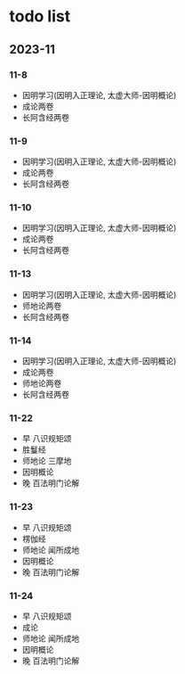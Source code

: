 # todo list

## 2023-11

### 11-8
- 因明学习(因明入正理论, 太虚大师-因明概论)
- 成论两卷
- 长阿含经两卷

### 11-9
- 因明学习(因明入正理论, 太虚大师-因明概论)
- 成论两卷
- 长阿含经两卷

### 11-10
- 因明学习(因明入正理论, 太虚大师-因明概论)
- 成论两卷
- 长阿含经两卷

### 11-13
- 因明学习(因明入正理论, 太虚大师-因明概论)
- 师地论两卷
- 长阿含经两卷

### 11-14
- 因明学习(因明入正理论, 太虚大师-因明概论)
- 成论两卷
- 师地论两卷
- 长阿含经两卷

### 11-22
- 早 八识规矩颂
- 胜鬘经
- 师地论 三摩地
- 因明概论
- 晚 百法明门论解

### 11-23
- 早 八识规矩颂
- 楞伽经
- 师地论 闻所成地
- 因明概论
- 晚 百法明门论解

### 11-24
- 早 八识规矩颂
- 成论
- 师地论 闻所成地
- 因明概论
- 晚 百法明门论解
